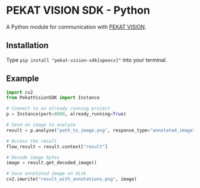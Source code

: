 # PEKAT VISION SDK - Python

A Python module for communication with [PEKAT VISION](https://www.pekatvision.com/products/software/).

## Installation

Type `pip install "pekat-vision-sdk[opencv]"` into your terminal.

## Example

```python
import cv2
from PekatVisionSDK import Instance

# Connect to an already running project
p = Instance(port=8000, already_running=True)

# Send an image to analyze
result = p.analyze("path_to_image.png", response_type="annotated_image")

# Access the result
flow_result = result.context["result"]

# Decode image bytes
image = result.get_decoded_image()

# Save annotated image on disk
cv2.imwrite("result_with_annotations.png", image)
```
